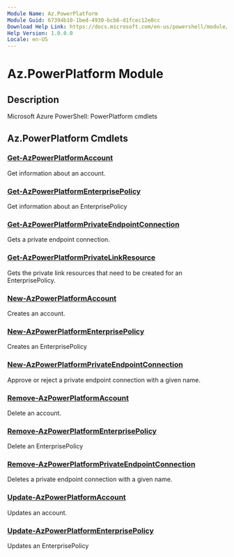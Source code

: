 ```yaml
---
Module Name: Az.PowerPlatform
Module Guid: 67394b10-1bed-4930-bcb6-d1fcec12e8cc
Download Help Link: https://docs.microsoft.com/en-us/powershell/module/az.powerplatform
Help Version: 1.0.0.0
Locale: en-US
---
```


# Az.PowerPlatform Module
## Description
Microsoft Azure PowerShell: PowerPlatform cmdlets

## Az.PowerPlatform Cmdlets
### [Get-AzPowerPlatformAccount](Get-AzPowerPlatformAccount.md)
Get information about an account.

### [Get-AzPowerPlatformEnterprisePolicy](Get-AzPowerPlatformEnterprisePolicy.md)
Get information about an EnterprisePolicy

### [Get-AzPowerPlatformPrivateEndpointConnection](Get-AzPowerPlatformPrivateEndpointConnection.md)
Gets a private endpoint connection.

### [Get-AzPowerPlatformPrivateLinkResource](Get-AzPowerPlatformPrivateLinkResource.md)
Gets the private link resources that need to be created for an EnterprisePolicy.

### [New-AzPowerPlatformAccount](New-AzPowerPlatformAccount.md)
Creates an account.

### [New-AzPowerPlatformEnterprisePolicy](New-AzPowerPlatformEnterprisePolicy.md)
Creates an EnterprisePolicy

### [New-AzPowerPlatformPrivateEndpointConnection](New-AzPowerPlatformPrivateEndpointConnection.md)
Approve or reject a private endpoint connection with a given name.

### [Remove-AzPowerPlatformAccount](Remove-AzPowerPlatformAccount.md)
Delete an account.

### [Remove-AzPowerPlatformEnterprisePolicy](Remove-AzPowerPlatformEnterprisePolicy.md)
Delete an EnterprisePolicy

### [Remove-AzPowerPlatformPrivateEndpointConnection](Remove-AzPowerPlatformPrivateEndpointConnection.md)
Deletes a private endpoint connection with a given name.

### [Update-AzPowerPlatformAccount](Update-AzPowerPlatformAccount.md)
Updates an account.

### [Update-AzPowerPlatformEnterprisePolicy](Update-AzPowerPlatformEnterprisePolicy.md)
Updates an EnterprisePolicy

